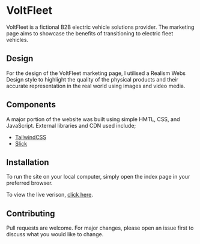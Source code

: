 # VoltFleet

VoltFleet is a fictional B2B electric vehicle solutions provider. The marketing page aims to showcase the benefits of transitioning to electric fleet vehicles.

## Design

For the design of the VoltFleet marketing page, I utilised a Realism Webs Design style to highlight the quality of the physical products and their accurate representation in the real world using images and video media.

## Components

A major portion of the website was built using simple HMTL, CSS, and JavaScript. External libraries and CDN used include;

* [TailwindCSS](https://tailwindcss.com/docs/installation)
* [Slick](https://kenwheeler.github.io/slick/)

## Installation

To run the site on your local computer, simply open the index page in your preferred browser.

To view the live verison, [click here](voltfleet.netlify.app).

## Contributing

Pull requests are welcome. For major changes, please open an issue first
to discuss what you would like to change.
